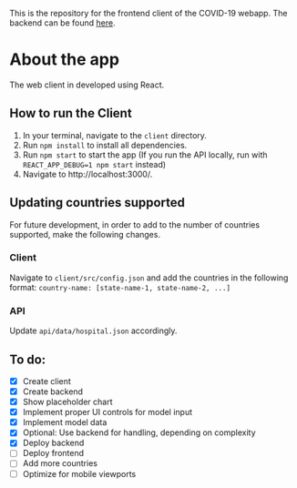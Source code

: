 This is the repository for the frontend client of the COVID-19 webapp. The backend can be found [here](https://github.com/markgeejw/covid-api).

# About the app
The web client in developed using React.

## How to run the Client
1. In your terminal, navigate to the `client` directory.
2. Run `npm install` to install all dependencies.
3. Run `npm start` to start the app 
(If you run the API locally, run with `REACT_APP_DEBUG=1 npm start` instead)
4. Navigate to http://localhost:3000/.


## Updating countries supported
For future development, in order to add to the number of countries supported, make the following changes.

### Client
Navigate to `client/src/config.json` and add the countries in the following format:
`country-name: [state-name-1, state-name-2, ...]`

### API
Update `api/data/hospital.json` accordingly.


## To do:
- [x] Create client
- [x] Create backend
- [x] Show placeholder chart
- [x] Implement proper UI controls for model input
- [x] Implement model data
- [x] Optional: Use backend for handling, depending on complexity
- [x] Deploy backend
- [ ] Deploy frontend
- [ ] Add more countries
- [ ] Optimize for mobile viewports